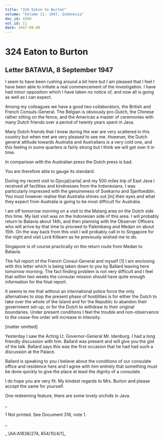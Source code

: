 ```yaml
---
title: "324 Eaton to Burton"
volume: "Volume 11: 1947, Indonesia"
doc_id: 4508
vol_id: 11
date: 1947-09-08
---
```


# 324 Eaton to Burton

## Letter BATAVIA, 8 September 1947

I seem to have been rushing around a bit here but I am pleased that I feel I have been able to initiate a real commencement of the investigation. I have had minor opposition which I have taken no notice of, and now all is going as well as I can expect.

Among my colleagues we have a good two collaborators, the British and French Consuls-General. The Belgian is obviously pro-Dutch, the Chinese rather sitting on the fence, and the American a master of ceremonies with many Dutch friends over a period of twenty years spent in Java.

Many Dutch friends that I knew during the war are very scattered in this country but when met are very pleased to see me. However, the Dutch general attitude towards Australia and Australians is a very cold one, and this feeling in some quarters is fairly strong but I think we will get over it in time.

In comparison with the Australian press the Dutch press is bad.

You are therefore able to gauge its standard.

During my recent visit to Djocja[carta] and my 500 miles trip of East Java I received all facilities and kindnesses from the Indonesians. I was particularly impressed with the genuineness of Soekarno and Sjarifoeddin. You must however realise that Australia shines out [in] their eyes and what they expect from Australia is going to be most difficult for Australia.

I am off tomorrow morning on a visit to the Malang area on the Dutch side this time. My last visit was on the Indonesian side of this area. I will probably return to Batavia about 14th, and then planning with the Observer Officers who will arrive by that time to proceed to Palembang and Medan on about 15th. On the way back from this visit I will probably call in to Singapore for the night and visit Lord Killearn as he previously wished me to do.

Singapore is of course practically on the return route from Medan to Batavia.

The full report of the French Consul-General and myself [1] I am enclosing with this letter which is being taken down to you by Ballard leaving here tomorrow morning. The fact finding problem is not very difficult and I feel that within two weeks the consular mission should have quite enough information for the final report.

It seems to me that without an international police force the only alternatives to stop the present phase of hostilities is for either the Dutch to take over the whole of the Island and for the Republic to abandon their government set-up, or for the Dutch to withdraw to their original boundaries. Under present conditions I feel the trouble and non-observance to the cease-fire order will increase in intensity.

[matter omitted]

Yesterday I saw the Acting Lt. Governor-General Mr. Idenburg. I had a long friendly discussion with him. Ballard was present and will give you the gist of the talk. Ballard says this was the first occasion that he had had such a discussion at the Palace.

Ballard is speaking to you I believe about the conditions of our consulate office and residence here and I agree with him entirely that something must be done quickly to give the place at least the dignity of a consulate.

I do hope you are very fit. My kindest regards to Mrs. Burton and please accept the same for yourself.

One redeeming feature, there are some lovely orchids in Java.

_

1 Not printed. See Document 316, note 1.

_

_ [AA:A1838/274, 854/10/4/1]_
